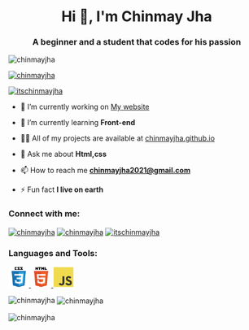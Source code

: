 <h1 align="center">Hi 👋, I'm Chinmay Jha</h1>
<h3 align="center">A beginner and a student that codes for his passion</h3>

<p align="left"> <img src="https://komarev.com/ghpvc/?username=chinmayjha&label=Profile%20views&color=0e75b6&style=flat" alt="chinmayjha" /> </p>

<p align="left"> <a href="https://github.com/ryo-ma/github-profile-trophy"><img src="https://github-profile-trophy.vercel.app/?username=chinmayjha" alt="chinmayjha" /></a> </p>

<p align="left"> <a href="https://twitter.com/itschinmayjha" target="blank"><img src="https://img.shields.io/twitter/follow/itschinmayjha?logo=twitter&style=for-the-badge" alt="itschinmayjha" /></a> </p>

- 🔭 I’m currently working on [My website](https://chinmayjhajha.github.io)

- 🌱 I’m currently learning **Front-end**

- 👨‍💻 All of my projects are available at [chinmayjha.github.io](https://chinmayjha.github.io)

- 💬 Ask me about **Html,css**

- 📫 How to reach me **chinmayjha2021@gmail.com**

- ⚡ Fun fact **I live on earth**

<h3 align="left">Connect with me:</h3>
<p align="left">
<a href="https://codepen.io/itschinmayjha" target="blank"><img align="center" src="https://raw.githubusercontent.com/rahuldkjain/github-profile-readme-generator/master/src/images/icons/Social/codepen.svg" alt="chinmayjha" height="30" width="40" /></a>
<a href="https://dev.to/chinmayjha" target="blank"><img align="center" src="https://raw.githubusercontent.com/rahuldkjain/github-profile-readme-generator/master/src/images/icons/Social/devto.svg" alt="chinmayjha" height="30" width="40" /></a>
<a href="https://twitter.com/itschinmayjha" target="blank"><img align="center" src="https://raw.githubusercontent.com/rahuldkjain/github-profile-readme-generator/master/src/images/icons/Social/twitter.svg" alt="itschinmayjha" height="30" width="40" /></a>
</p>

<h3 align="left">Languages and Tools:</h3>
<p align="left"> <a href="https://www.w3schools.com/css/" target="_blank" rel="noreferrer"> <img src="https://raw.githubusercontent.com/devicons/devicon/master/icons/css3/css3-original-wordmark.svg" alt="css3" width="40" height="40"/> </a> <a href="https://www.w3.org/html/" target="_blank" rel="noreferrer"> <img src="https://raw.githubusercontent.com/devicons/devicon/master/icons/html5/html5-original-wordmark.svg" alt="html5" width="40" height="40"/> </a> <a href="https://developer.mozilla.org/en-US/docs/Web/JavaScript" target="_blank" rel="noreferrer"> <img src="https://raw.githubusercontent.com/devicons/devicon/master/icons/javascript/javascript-original.svg" alt="javascript" width="40" height="40"/> </a> </p>

<p><img align="left" src="https://github-readme-stats.vercel.app/api/top-langs?username=chinmayjha&show_icons=true&locale=en&layout=compact" alt="chinmayjha" /></p>

<p>&nbsp;<img align="center" src="https://github-readme-stats.vercel.app/api?username=chinmayjha&show_icons=true&locale=en" alt="chinmayjha" /></p>

<p><img align="center" src="https://github-readme-streak-stats.herokuapp.com/?user=chinmayjha&" alt="chinmayjha" /></p>
